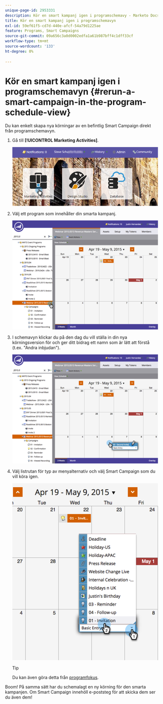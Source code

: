 ```yaml
---
unique-page-id: 2953331
description: Kör en smart kampanj igen i programschemavy - Marketo Docs - produktdokumentation
title: Kör en smart kampanj igen i programschemavyn
exl-id: 59ef61f5-cd7d-440e-afcf-54a79d1225ae
feature: Programs, Smart Campaigns
source-git-commit: 09a656c3a0d0002edfa1a61b987bff4c1dff33cf
workflow-type: tm+mt
source-wordcount: '133'
ht-degree: 0%

---
```


# Kör en smart kampanj igen i programschemavyn {#rerun-a-smart-campaign-in-the-program-schedule-view}

Du kan enkelt skapa nya körningar av en befintlig Smart Campaign direkt från programschemavyn.

1. Gå till **[!UICONTROL Marketing Activities]**.

   ![](assets/login-marketing-activities-3.png)

1. Välj ett program som innehåller din smarta kampanj.

   ![](assets/image2015-4-16-14-3a40-3a11.png)

1. I schemavyn klickar du på den dag du vill ställa in din nya körningsversion för och ger ditt bidrag ett namn som är lätt att förstå (t.ex. &quot;Andra inbjudan&quot;).

   ![](assets/image2015-4-16-14-3a42-3a0.png)

1. Välj listrutan för typ av menyalternativ och välj Smart Campaign som du vill köra igen.

   ![](assets/image2015-4-16-15-3a26-3a33.png)

   >[!TIP]
   >
   >Du kan även göra detta från [programfokus](/help/marketo/product-docs/core-marketo-concepts/marketing-calendar/understanding-the-calendar/understand-enable-program-focus.md).

Boom! På samma sätt har du schemalagt en ny körning för den smarta kampanjen. Om Smart Campaign innehöll e-poststeg för att skicka dem ser du även dem!
